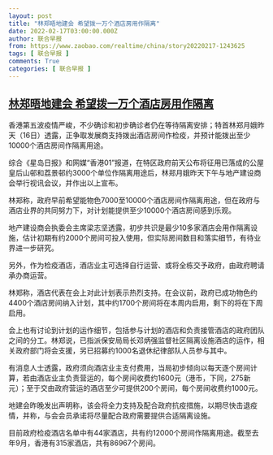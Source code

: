 ```yaml
---
layout: post
title: "林郑晤地建会 希望拨一万个酒店房用作隔离"
date: 2022-02-17T03:00:00.000Z
author: 联合早报
from: https://www.zaobao.com/realtime/china/story20220217-1243625
tags: [ 联合早报 ]
comments: True
categories: [ 联合早报 ]
---
```

<!--1645066800000-->
[林郑晤地建会 希望拨一万个酒店房用作隔离](https://www.zaobao.com/realtime/china/story20220217-1243625)
------

<div>
<p>香港第五波疫情严峻，不少确诊和初步确诊者仍在等待隔离安排；特首林郑月娥昨天（16日）透露，正争取发展商支持拨出酒店房间作检疫，并预计能拨出至少10000个酒店房间作隔离用途。</p><p>综合《星岛日报》和网媒“香港01”报道，在特区政府前天公布将征用已落成的公屋皇后山邨和荔景邨约3000个单位作隔离用途后，林郑月娥昨天下午与地产建设商会举行视讯会议，并作出以上宣布。</p><p>林郑称，政府早前希望能物色7000至10000个酒店房间作隔离用途，但在政府与酒店业界的共同努力下，对计划能提供至少10000个酒店房间感到乐观。</p><section id="imu"><div id="dfp-ad-imu1">        </div></section><p>地产建设商会执委会主席梁志坚透露，初步共识是最少10多家酒店会用作隔离设施，估计初期有约2000个房间可投入使用，但实际房间数目和落实细节，有待业界进一步研究。</p><p>另外，作为检疫酒店，酒店业主可选择自行运营、或将全栋交予政府，由政府聘请承办商运营。</p><p>林郑称，酒店代表在会上对此计划表示热烈支持。在会议前，政府已成功物色约4400个酒店房间纳入计划，其中约1700个房间将在本周内启用，剩下的将在下周启用。</p><div id="innity-in-post"></div><div id="dfp-ad-midarticlespecial">        </div><p>会上也有讨论到计划的运作细节，包括参与计划的酒店和负责接管酒店的政府团队之间的分工。林郑说，已指派保安局局长邓炳强监督社区隔离设施酒店的运作，相关政府部门将会支援，另已招募约1000名退休纪律部队人员参与其中。</p><p>有消息人士透露，政府须向酒店业主支付费用，当局初步倾向以每天逐个房间计算，若由酒店业主负责营运的，每个房间收费约1600元（港币，下同，275新元）；至于交由政府营运的酒店至少可提供200个房间，每个房间收费约1000元。</p><p>地建会昨晚发出声明称，该会将全力支持及配合政府抗疫措施，以期尽快击退疫情，并称，与会会员承诺将尽量配合政府需要提供合适隔离设施。</p><p>目前政府检疫酒店名单中有44家酒店，共有约12000个房间作隔离用途。截至去年9月，香港有315家酒店，共有86967个房间。</p>      <div class="cx_paywall_placeholder" id="sph_cdp_40"></div>
</div>
